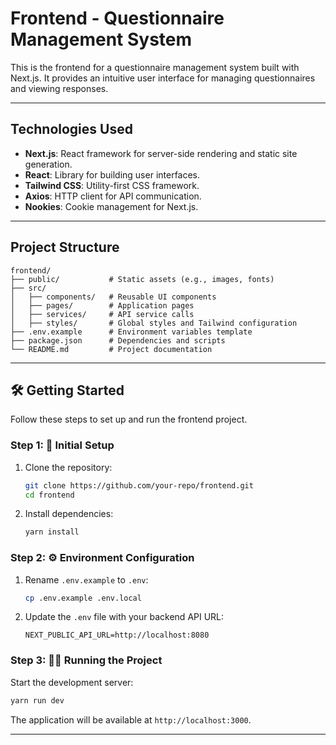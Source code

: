 # Frontend - Questionnaire Management System

This is the frontend for a questionnaire management system built with Next.js. It provides an intuitive user interface for managing questionnaires and viewing responses.

---

## **Technologies Used**

- **Next.js**: React framework for server-side rendering and static site generation.
- **React**: Library for building user interfaces.
- **Tailwind CSS**: Utility-first CSS framework.
- **Axios**: HTTP client for API communication.
- **Nookies**: Cookie management for Next.js.

---

## **Project Structure**
```
frontend/
├── public/           # Static assets (e.g., images, fonts)
├── src/
│   ├── components/   # Reusable UI components
│   ├── pages/        # Application pages
│   ├── services/     # API service calls
│   ├── styles/       # Global styles and Tailwind configuration
├── .env.example      # Environment variables template
├── package.json      # Dependencies and scripts
└── README.md         # Project documentation
```

---

## **🛠️ Getting Started**

Follow these steps to set up and run the frontend project.

### **Step 1: 🚀 Initial Setup**

1. Clone the repository:
   ```bash
   git clone https://github.com/your-repo/frontend.git
   cd frontend
   ```
2. Install dependencies:
   ```bash
   yarn install
   ```

### **Step 2: ⚙️ Environment Configuration**

1. Rename `.env.example` to `.env`:
   ```bash
   cp .env.example .env.local
   ```
2. Update the `.env` file with your backend API URL:
   ```env
   NEXT_PUBLIC_API_URL=http://localhost:8080
   ```

### **Step 3: 🏃‍♂️ Running the Project**

Start the development server:
   ```bash
   yarn run dev
   ```

The application will be available at `http://localhost:3000`.

---